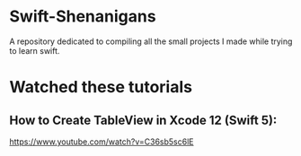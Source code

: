 # Swift-Shenanigans
A repository dedicated to compiling all the small projects I made while trying to learn swift.

# Watched these tutorials

## How to Create TableView in Xcode 12 (Swift 5): 
https://www.youtube.com/watch?v=C36sb5sc6lE
